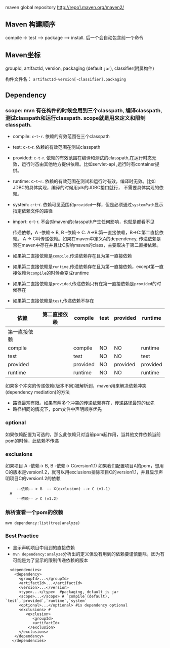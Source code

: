 
maven global repository http://repo1.maven.org/maven2/

## Maven 构建顺序

   compile -> test --> package --> install.
   后一个会自动包含前一个命令
   
## Maven坐标

   groupId, artifactId, version, packaging (default `jar`), classifier(附属构件)
   
   构件文件名： `artifactId-version[-classifier].packaging`  
   
 ## Dependency
 
   ### scope: mvn 有在构件的时候会用到三个classpath, 编译classpath,测试classpath和运行classpath. scope就是用来定义和限制classpath.
   
   
   * compile: `c`-`t`-`r`.  依赖的有效范围在三个classpath
   * test:  c-`t`-r. 依赖的有效范围在测试classpath
   * provided:  `c`-`t`-r. 依赖的有效范围在编译和测试的classpath,在运行时态无效，运行时态由其他地方提供依赖。比如servlet-api
        ,运行时有container提供。
   * runtime: c-`t`-`r`. 依赖的有效范围在测试和运行时有效，编译时无效。比如JDBC的具体实现，编译的时候用jdk的JDBC接口就行，
        不需要具体实现的依赖。
   * system: `c`-`t`-r. 依赖可见范围和`provided`一样，但是必须通过`systemPath`显示指定依赖文件的路径
   * import: c-t-r. 不会对maven的classpath产生任何影响，也就是都看不见
     
     传递依赖，A -依赖-> B, B -依赖-> C. A->B:第一直接依赖，B->C:第二直接依赖。 A -> C叫传递依赖。如果在maven中定义A的dependency,
     传递依赖是否在maven中存在并且让C影响maven的class，主要取决于第二直接依赖。
     
   * 如果第二直接依赖是`compile`,传递依赖存在且为第一直接依赖
   * 如果第二直接依赖是`runtime`,传递依赖存在且为第一直接依赖，except第一直接依赖为`compile`的时候会变成runtime
   * 如果第二直接依赖是`provided`,传递依赖只有在第一直接依赖是`provided`的时候存在
   * 如果第二直接依赖是`test`,传递依赖不存在
     
     
   |    依赖   | 第二直接依赖 |  compile  |test| provided |  runtime  |
   |-|-|-|-|-|-|
   | 第一直接依赖 |            |           |    |          |         |    
   |compile   |            | compile   | NO |       NO |   runtime |
   |test      |           |  test     |  NO|       NO |    test   |
   |provided  |           |  provided |  NO| provided |  provided |
   |runtime   |           |  runtime  |  NO|        NO|   runtime |
    
  如果多个冲突的传递依赖(版本不同)被解析到，maven用来解决依赖冲突(dependency mediation)的方法
  * 路径最短有限。如果有两多个冲突的传递依赖存在，传递路径最短的优先
  * 路径相同的情况下，pom文件中声明顺序优先
     
  ### optional
   如果依赖配置为可选的，那么此依赖只对当前pom起作用，当其他文件依赖当前pom的时候，此依赖不传递
   
  ### exclusions
  
   如果项目 A -依赖-> B, B -依赖-> C(version1.1)
   如果我们配置项目A的pom，想用C的版本是version1.2，就可以用exclusions排除项目C的version1.1，并且显示声明项目C的version1.2的依赖
   
         --依赖-- > B  -- X(exclusion) --> C (v1.1)
      A
         --依赖-- > C (v1.2)
         
   ### 解析查看一个pom的依赖
   
   `mvn dependency:list(tree|analyze)`
   
   ### Best Practice
   
   * 显示声明项目中用到的直接依赖
   * `mvn dependency:analyze`分析出的定义但没有用到的依赖要谨慎删除，因为有可能是为了显示的限制传递依赖的版本
         
 ```
   <dependencies>
     <dependency>
       <groupId>...</groupId>
       <artifactId>...</artifactId>
       <version>...</version>
       <type>...</type>  #packaging, default is jar
       <scope>...</scope> # `compile`(default),  `test`,`provided`,`runtime`,`system`
       <optional>...</optional> #is dependency optional
       <exclusions> # 
          <exclusion>
             <groupId>
             <artifactId>
           </exclusion>
       </exclusions>
     </dependency>
    </dependencies>
 ```
